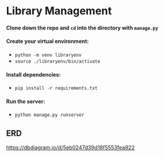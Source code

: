# Library Management

#### Clone down the repo and `cd` into the directory with `manage.py`

#### Create your virtual environment:

  * ```python -m venv libraryenv```
  * ```source ./libraryenv/bin/activate```

#### Install dependencies:

  * `pip install -r requirements.txt`

#### Run the server:

  * `python manage.py runserver`


## ERD

https://dbdiagram.io/d/5eb0247d39d18f5553fea922
